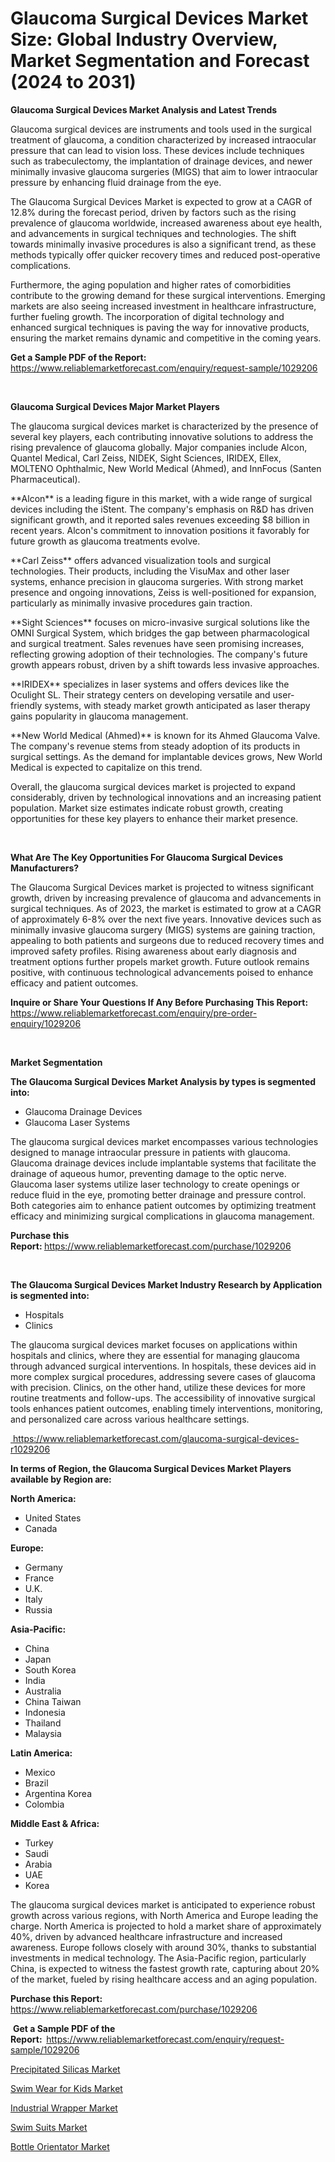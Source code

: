 <p><h1>Glaucoma Surgical Devices Market Size: Global Industry Overview, Market Segmentation and Forecast (2024 to 2031)</h1></p><p><strong>Glaucoma Surgical Devices Market Analysis and Latest Trends</strong></p>
<p><p>Glaucoma surgical devices are instruments and tools used in the surgical treatment of glaucoma, a condition characterized by increased intraocular pressure that can lead to vision loss. These devices include techniques such as trabeculectomy, the implantation of drainage devices, and newer minimally invasive glaucoma surgeries (MIGS) that aim to lower intraocular pressure by enhancing fluid drainage from the eye.</p><p>The Glaucoma Surgical Devices Market is expected to grow at a CAGR of 12.8% during the forecast period, driven by factors such as the rising prevalence of glaucoma worldwide, increased awareness about eye health, and advancements in surgical techniques and technologies. The shift towards minimally invasive procedures is also a significant trend, as these methods typically offer quicker recovery times and reduced post-operative complications.</p><p>Furthermore, the aging population and higher rates of comorbidities contribute to the growing demand for these surgical interventions. Emerging markets are also seeing increased investment in healthcare infrastructure, further fueling growth. The incorporation of digital technology and enhanced surgical techniques is paving the way for innovative products, ensuring the market remains dynamic and competitive in the coming years.</p></p>
<p><strong>Get a Sample PDF of the Report:&nbsp;</strong> <a href="https://www.reliablemarketforecast.com/enquiry/request-sample/1029206?utm_campaign=1097&utm_medium=2&utm_source=Github&utm_content=ia&utm_term=03122024&utm_id=glaucoma-surgical-devices">https://www.reliablemarketforecast.com/enquiry/request-sample/1029206</a></p>
<p>&nbsp;</p>
<p><strong>Glaucoma Surgical Devices Major Market Players</strong></p>
<p><p>The glaucoma surgical devices market is characterized by the presence of several key players, each contributing innovative solutions to address the rising prevalence of glaucoma globally. Major companies include Alcon, Quantel Medical, Carl Zeiss, NIDEK, Sight Sciences, IRIDEX, Ellex, MOLTENO Ophthalmic, New World Medical (Ahmed), and InnFocus (Santen Pharmaceutical).</p><p>**Alcon** is a leading figure in this market, with a wide range of surgical devices including the iStent. The company's emphasis on R&D has driven significant growth, and it reported sales revenues exceeding $8 billion in recent years. Alcon's commitment to innovation positions it favorably for future growth as glaucoma treatments evolve.</p><p>**Carl Zeiss** offers advanced visualization tools and surgical technologies. Their products, including the VisuMax and other laser systems, enhance precision in glaucoma surgeries. With strong market presence and ongoing innovations, Zeiss is well-positioned for expansion, particularly as minimally invasive procedures gain traction.</p><p>**Sight Sciences** focuses on micro-invasive surgical solutions like the OMNI Surgical System, which bridges the gap between pharmacological and surgical treatment. Sales revenues have seen promising increases, reflecting growing adoption of their technologies. The company's future growth appears robust, driven by a shift towards less invasive approaches.</p><p>**IRIDEX** specializes in laser systems and offers devices like the Oculight SL. Their strategy centers on developing versatile and user-friendly systems, with steady market growth anticipated as laser therapy gains popularity in glaucoma management.</p><p>**New World Medical (Ahmed)** is known for its Ahmed Glaucoma Valve. The company's revenue stems from steady adoption of its products in surgical settings. As the demand for implantable devices grows, New World Medical is expected to capitalize on this trend.</p><p>Overall, the glaucoma surgical devices market is projected to expand considerably, driven by technological innovations and an increasing patient population. Market size estimates indicate robust growth, creating opportunities for these key players to enhance their market presence.</p></p>
<p>&nbsp;</p>
<p><strong>What Are The Key Opportunities For Glaucoma Surgical Devices Manufacturers?</strong></p>
<p><p>The Glaucoma Surgical Devices market is projected to witness significant growth, driven by increasing prevalence of glaucoma and advancements in surgical techniques. As of 2023, the market is estimated to grow at a CAGR of approximately 6-8% over the next five years. Innovative devices such as minimally invasive glaucoma surgery (MIGS) systems are gaining traction, appealing to both patients and surgeons due to reduced recovery times and improved safety profiles. Rising awareness about early diagnosis and treatment options further propels market growth. Future outlook remains positive, with continuous technological advancements poised to enhance efficacy and patient outcomes.</p></p>
<p><strong>Inquire or Share Your Questions If Any Before Purchasing This Report:</strong> <a href="https://www.reliablemarketforecast.com/enquiry/pre-order-enquiry/1029206?utm_campaign=1097&utm_medium=2&utm_source=Github&utm_content=ia&utm_term=03122024&utm_id=glaucoma-surgical-devices">https://www.reliablemarketforecast.com/enquiry/pre-order-enquiry/1029206</a></p>
<p>&nbsp;</p>
<p><strong>Market Segmentation</strong></p>
<p><strong>The Glaucoma Surgical Devices Market Analysis by types is segmented into:</strong></p>
<p><ul><li>Glaucoma Drainage Devices</li><li>Glaucoma Laser Systems</li></ul></p>
<p><p>The glaucoma surgical devices market encompasses various technologies designed to manage intraocular pressure in patients with glaucoma. Glaucoma drainage devices include implantable systems that facilitate the drainage of aqueous humor, preventing damage to the optic nerve. Glaucoma laser systems utilize laser technology to create openings or reduce fluid in the eye, promoting better drainage and pressure control. Both categories aim to enhance patient outcomes by optimizing treatment efficacy and minimizing surgical complications in glaucoma management.</p></p>
<p><strong>Purchase this Report:&nbsp;</strong><a href="https://www.reliablemarketforecast.com/purchase/1029206?utm_campaign=1097&utm_medium=2&utm_source=Github&utm_content=ia&utm_term=03122024&utm_id=glaucoma-surgical-devices">https://www.reliablemarketforecast.com/purchase/1029206</a></p>
<p>&nbsp;</p>
<p><strong>The Glaucoma Surgical Devices Market Industry Research by Application is segmented into:</strong></p>
<p><ul><li>Hospitals</li><li>Clinics</li></ul></p>
<p><p>The glaucoma surgical devices market focuses on applications within hospitals and clinics, where they are essential for managing glaucoma through advanced surgical interventions. In hospitals, these devices aid in more complex surgical procedures, addressing severe cases of glaucoma with precision. Clinics, on the other hand, utilize these devices for more routine treatments and follow-ups. The accessibility of innovative surgical tools enhances patient outcomes, enabling timely interventions, monitoring, and personalized care across various healthcare settings.</p></p>
<p><a href="https://www.reliablemarketforecast.com/glaucoma-surgical-devices-r1029206?utm_campaign=1097&utm_medium=2&utm_source=Github&utm_content=ia&utm_term=03122024&utm_id=glaucoma-surgical-devices">&nbsp;https://www.reliablemarketforecast.com/glaucoma-surgical-devices-r1029206</a></p>
<p><strong>In terms of Region, the Glaucoma Surgical Devices Market Players available by Region are:</strong></p>
<p>
    <p> <strong> North America: </strong>
        <ul>
            <li>United States</li>
            <li>Canada</li>
        </ul>
        </p> 
    <p> <strong> Europe: </strong>
        <ul>
            <li>Germany</li>
            <li>France</li>
            <li>U.K.</li>
            <li>Italy</li>
            <li>Russia</li>
        </ul>
        </p> 
    <p> <strong> Asia-Pacific: </strong>
        <ul>
            <li>China</li>
            <li>Japan</li>
            <li>South Korea</li>
            <li>India</li>
            <li>Australia</li>
            <li>China Taiwan</li>
            <li>Indonesia</li>
            <li>Thailand</li>
            <li>Malaysia</li>
        </ul>
        </p> 
    <p> <strong> Latin America: </strong>
        <ul>
            <li>Mexico</li>
            <li>Brazil</li>
            <li>Argentina Korea</li>
            <li>Colombia</li>
        </ul>
        </p> 
    <p> <strong> Middle East & Africa: </strong>
        <ul>
            <li>Turkey</li>
            <li>Saudi</li>
            <li>Arabia</li>
            <li>UAE</li>
            <li>Korea</li>
        </ul>
    </p>
    </p>
<p><p>The glaucoma surgical devices market is anticipated to experience robust growth across various regions, with North America and Europe leading the charge. North America is projected to hold a market share of approximately 40%, driven by advanced healthcare infrastructure and increased awareness. Europe follows closely with around 30%, thanks to substantial investments in medical technology. The Asia-Pacific region, particularly China, is expected to witness the fastest growth rate, capturing about 20% of the market, fueled by rising healthcare access and an aging population.</p></p>
<p><strong>Purchase this Report: </strong><a href="https://www.reliablemarketforecast.com/purchase/1029206?utm_campaign=1097&utm_medium=2&utm_source=Github&utm_content=ia&utm_term=03122024&utm_id=glaucoma-surgical-devices">https://www.reliablemarketforecast.com/purchase/1029206</a></p>
<p>&nbsp;<strong>Get a Sample PDF of the Report:&nbsp;&nbsp;</strong><a href="https://www.reliablemarketforecast.com/enquiry/request-sample/1029206?utm_campaign=1097&utm_medium=2&utm_source=Github&utm_content=ia&utm_term=03122024&utm_id=glaucoma-surgical-devices">https://www.reliablemarketforecast.com/enquiry/request-sample/1029206</a></p>
<p><strong></strong></p>
<p><p><a href="https://github.com/darenph8er/Market-Research-Report-List-1/blob/main/precipitated-silicas-market.md?utm_campaign=1097&utm_medium=2&utm_source=Github&utm_content=ia&utm_term=03122024&utm_id=glaucoma-surgical-devices">Precipitated Silicas Market</a></p><p><a href="https://issuu.com/reportprime-2/docs/swim-wear-for-kids-market-size-2030.pptx?utm_campaign=1097&utm_medium=2&utm_source=Github&utm_content=ia&utm_term=03122024&utm_id=glaucoma-surgical-devices">Swim Wear for Kids Market</a></p><p><a href="https://www.linkedin.com/pulse/industrial-wrapper-market-size-cagr-46-current-development-epidc?utm_campaign=1097&utm_medium=2&utm_source=Github&utm_content=ia&utm_term=03122024&utm_id=glaucoma-surgical-devices">Industrial Wrapper Market</a></p><p><a href="https://issuu.com/reportprime-2/docs/swim-suits-market-size-2030.pptx?utm_campaign=1097&utm_medium=2&utm_source=Github&utm_content=ia&utm_term=03122024&utm_id=glaucoma-surgical-devices">Swim Suits Market</a></p><p><a href="https://www.linkedin.com/pulse/stakeholders-can-gain-insights-bottle-orientator-market-wwlzc?utm_campaign=1097&utm_medium=2&utm_source=Github&utm_content=ia&utm_term=03122024&utm_id=glaucoma-surgical-devices">Bottle Orientator Market</a></p></p>